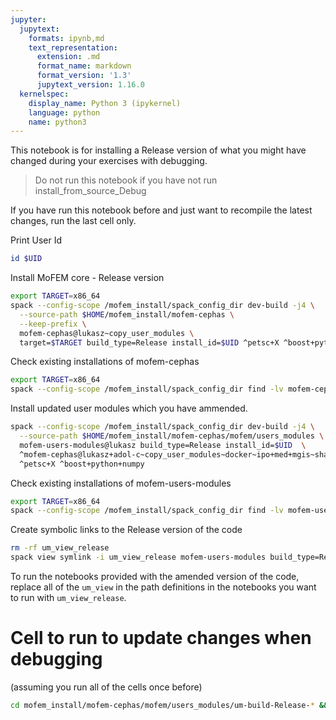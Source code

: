 ```yaml
---
jupyter:
  jupytext:
    formats: ipynb,md
    text_representation:
      extension: .md
      format_name: markdown
      format_version: '1.3'
      jupytext_version: 1.16.0
  kernelspec:
    display_name: Python 3 (ipykernel)
    language: python
    name: python3
---
```


This notebook is for installing a Release version of what you might have changed during your exercises with debugging.

> Do not run this notebook if you have not run install_from_source_Debug

If you have run this notebook before and just want to recompile the latest changes, run the last cell only.

Print User Id

```bash
id $UID
```

Install MoFEM core - Release version

```bash
export TARGET=x86_64
spack --config-scope /mofem_install/spack_config_dir dev-build -j4 \
  --source-path $HOME/mofem_install/mofem-cephas \
  --keep-prefix \
  mofem-cephas@lukasz~copy_user_modules \
  target=$TARGET build_type=Release install_id=$UID ^petsc+X ^boost+python+numpy
```

Check existing installations of mofem-cephas

```bash
export TARGET=x86_64 
spack --config-scope /mofem_install/spack_config_dir find -lv mofem-cephas install_id=$UID
```

Install updated user modules which you have ammended.

```bash
spack --config-scope /mofem_install/spack_config_dir dev-build -j4 \
  --source-path $HOME/mofem_install/mofem-cephas/mofem/users_modules \
  mofem-users-modules@lukasz build_type=Release install_id=$UID  \
  ^mofem-cephas@lukasz+adol-c~copy_user_modules~docker~ipo+med+mgis~shared+slepc+tetgen build_system=cmake build_type=Release dev_path=/mofem_install/jupyter/mofem/mofem_install/mofem-cephas install_id=$UID \
  ^petsc+X ^boost+python+numpy
```

Check existing installations of mofem-users-modules

```bash
export TARGET=x86_64 
spack --config-scope /mofem_install/spack_config_dir find -lv mofem-users-modules install_id=$UID
```

Create symbolic links to the Release version of the code

```bash
rm -rf um_view_release
spack view symlink -i um_view_release mofem-users-modules build_type=Release install_id=$UID
```

To run the notebooks provided with the amended version of the code, replace all of the `um_view` in the path definitions in the notebooks you want to run with `um_view_release`.


# Cell to run to update changes when debugging
(assuming you run all of the cells once before)

```bash
cd mofem_install/mofem-cephas/mofem/users_modules/um-build-Release-* && make -j4 install
```
